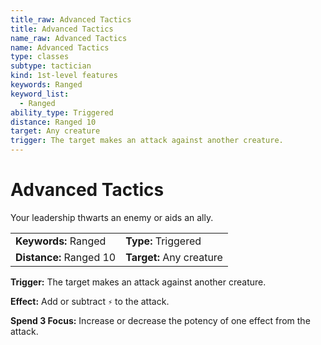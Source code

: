 ```yaml
---
title_raw: Advanced Tactics
title: Advanced Tactics
name_raw: Advanced Tactics
name: Advanced Tactics
type: classes
subtype: tactician
kind: 1st-level features
keywords: Ranged
keyword_list:
  - Ranged
ability_type: Triggered
distance: Ranged 10
target: Any creature
trigger: The target makes an attack against another creature.
---
```


# Advanced Tactics

Your leadership thwarts an enemy or aids an ally.

|                         |                          |
| :---------------------- | :----------------------- |
| **Keywords:** Ranged    | **Type:** Triggered      |
| **Distance:** Ranged 10 | **Target:** Any creature |

**Trigger:** The target makes an attack against another creature.

**Effect:** Add or subtract `⚡` to the attack.

**Spend 3 Focus:** Increase or decrease the potency of one effect from the attack.
